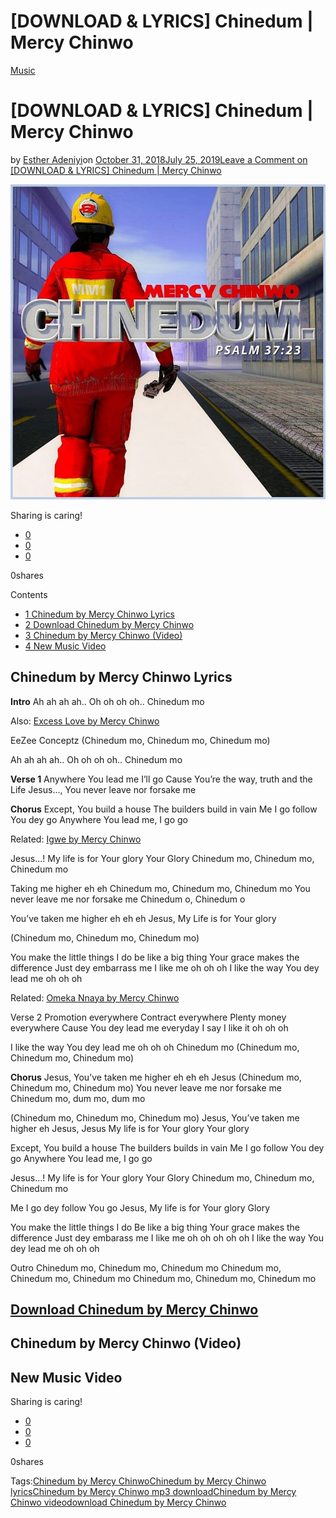 # [DOWNLOAD & LYRICS] Chinedum | Mercy Chinwo

[Music](https://estheradeniyi.com/category/music/)
# [DOWNLOAD & LYRICS] Chinedum | Mercy Chinwo

by [Esther Adeniyi](https://estheradeniyi.com/author/esther-adeniyi/)on [October 31, 2018July 25, 2019](https://estheradeniyi.com/chinedum-mercy-chinwo/)[Leave a Comment on [DOWNLOAD & LYRICS] Chinedum | Mercy Chinwo](https://estheradeniyi.com/chinedum-mercy-chinwo/#respond)

![Chinedum by Mercy Chinwo](images\Mercy-Chinwo-Chinedum.jpg)

Sharing is caring!

- [0](https://www.facebook.com/sharer/sharer.php?u=https%3A%2F%2Festheradeniyi.com%2Fchinedum-mercy-chinwo%2F&amp;t=%5BDOWNLOAD%20%26%20LYRICS%5D%20Chinedum%20%7C%20Mercy%20Chinwo)
- [0](https://twitter.com/intent/tweet?text=%5BDOWNLOAD%20%26%20LYRICS%5D%20Chinedum%20%7C%20Mercy%20Chinwo&amp;url=https%3A%2F%2Festheradeniyi.com%2Fchinedum-mercy-chinwo%2F)
- [0](#)

0shares

Contents

- [1 Chinedum by Mercy Chinwo Lyrics](#Chinedum_by_Mercy_Chinwo_Lyrics)
- [2 Download Chinedum by Mercy Chinwo](#Download_Chinedum_by_Mercy_Chinwo)
- [3 Chinedum by Mercy Chinwo (Video)](#Chinedum_by_Mercy_Chinwo_Video)
- [4 New Music Video](#New_Music_Video)

## Chinedum by Mercy Chinwo Lyrics

**Intro**
 Ah ah ah ah..
 Oh oh oh oh..
 Chinedum mo

Also: [Excess Love by Mercy Chinwo](https://estheradeniyi.com/excess-love-mercy-chinwo-lyrics-download/)

EeZee Conceptz
 (Chinedum mo, Chinedum mo, Chinedum mo)

Ah ah ah ah..
 Oh oh oh oh..
 Chinedum mo

**Verse 1**
 Anywhere You lead me I&#x2019;ll go
 Cause You&#x2019;re the way, truth and the Life
 Jesus&#x2026;,
 You never leave nor forsake me

**Chorus**
 Except, You build a house
 The builders build in vain
 Me I go follow You dey go
 Anywhere You lead me, I go go

Related: [Igwe by Mercy Chinwo](https://estheradeniyi.com/lyrics-igwe-by-mercy-chinwo-mp3/)

Jesus&#x2026;!
 My life is for Your glory
 Your Glory
 Chinedum mo, Chinedum mo, Chinedum mo

Taking me higher eh eh
 Chinedum mo, Chinedum mo, Chinedum mo
 You never leave me nor forsake me
 Chinedum o, Chinedum o

You&#x2019;ve taken me higher eh eh eh
 Jesus, My Life is for Your glory

(Chinedum mo, Chinedum mo, Chinedum mo)

You make the little things I do
 be like a big thing
 Your grace makes the difference
 Just dey embarrass me
 I like me oh oh oh
 I like the way You dey lead me oh oh oh

Related: [Omeka Nnaya by Mercy Chinwo](https://estheradeniyi.com/download-omeka-nnaya-by-mercy-chinwo-lyrics-and-video/)

Verse 2
 Promotion everywhere
 Contract everywhere
 Plenty money everywhere
 Cause You dey lead me everyday
 I say I like it oh oh oh

I like the way You dey lead me oh oh oh
 Chinedum mo
 (Chinedum mo, Chinedum mo, Chinedum mo)

**Chorus**
 Jesus, You&#x2019;ve taken me higher eh eh eh
 Jesus
 (Chinedum mo, Chinedum mo, Chinedum mo)
 You never leave me nor forsake me
 Chinedum mo, dum mo, dum mo

(Chinedum mo, Chinedum mo, Chinedum mo)
 Jesus, You&#x2019;ve taken me higher eh
 Jesus, Jesus
 My life is for Your glory
 Your glory

Except, You build a house
 The builders builds in vain
 Me I go follow You dey go
 Anywhere You lead me, I go go

Jesus&#x2026;!
 My life is for Your glory
 Your Glory
 Chinedum mo, Chinedum mo, Chinedum mo

Me I go dey follow You go
 Jesus, My life is for Your glory
 Glory

You make the little things I do
 Be like a big thing
 Your grace makes the difference
 Just dey embarass me
 I like me oh oh oh oh oh
 I like the way You dey lead me oh oh oh

Outro
 Chinedum mo, Chinedum mo, Chinedum mo
 Chinedum mo, Chinedum mo, Chinedum mo
 Chinedum mo, Chinedum mo, Chinedum mo

## [Download Chinedum by Mercy Chinwo](https://gospelsongsng.com/chinedum-download-and-lyrics-mercy-chinwo/)

## Chinedum by Mercy Chinwo (Video)

## New Music Video

Sharing is caring!

- [0](https://www.facebook.com/sharer/sharer.php?u=https%3A%2F%2Festheradeniyi.com%2Fchinedum-mercy-chinwo%2F&amp;t=%5BDOWNLOAD%20%26%20LYRICS%5D%20Chinedum%20%7C%20Mercy%20Chinwo)
- [0](https://twitter.com/intent/tweet?text=%5BDOWNLOAD%20%26%20LYRICS%5D%20Chinedum%20%7C%20Mercy%20Chinwo&amp;url=https%3A%2F%2Festheradeniyi.com%2Fchinedum-mercy-chinwo%2F)
- [0](#)

0shares

Tags:[Chinedum by Mercy Chinwo](https://estheradeniyi.com/tag/chinedum-by-mercy-chinwo/)[Chinedum by Mercy Chinwo lyrics](https://estheradeniyi.com/tag/chinedum-by-mercy-chinwo-lyrics/)[Chinedum by Mercy Chinwo mp3 download](https://estheradeniyi.com/tag/chinedum-by-mercy-chinwo-mp3-download/)[Chinedum by Mercy Chinwo video](https://estheradeniyi.com/tag/chinedum-by-mercy-chinwo-video/)[download Chinedum by Mercy Chinwo](https://estheradeniyi.com/tag/download-chinedum-by-mercy-chinwo/)